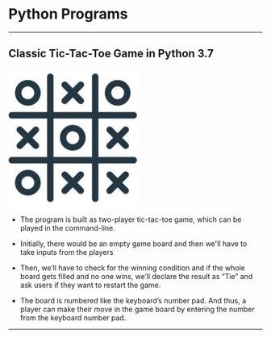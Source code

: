 # Python Programs

---

## Classic Tic-Tac-Toe Game in Python 3.7

![alt text](https://github.com/RathanRaju/Python/blob/master/tic_tac_toe.JPG "Logo Tic Tac Toe")

* The program is built as two-player tic-tac-toe game, which can be played in the command-line.

* Initially, there would be an empty game board and then we'll have to take inputs from the players 

* Then, we’ll have to check for the winning condition and if the whole board gets filled and no one wins, we’ll declare the result as “Tie” and ask users if they want to restart the game.

* The board is numbered like the keyboard’s number pad. And thus, a player can make their move in the game board by entering the number from the keyboard number pad.

---
